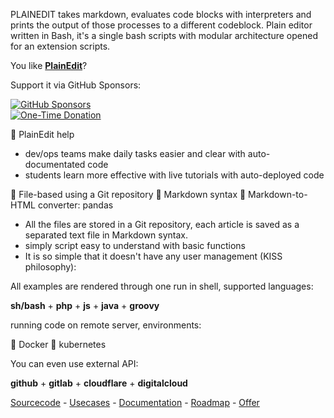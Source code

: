 PLAINEDIT takes markdown, evaluates code blocks with interpreters and prints the output of those processes to a different codeblock.
Plain editor written in Bash, it's a single bash scripts with modular architecture opened for an extension scripts.

You like [**PlainEdit**](http://www.plainedit.com/)?  

Support it via GitHub Sponsors: 

[![GitHub Sponsors](https://img.shields.io/badge/Sponsor-%E2%9D%A4-lightgrey?style=social&logo=GitHub)](https://github.com/sponsors/tom-sapletta-com)  
[![One-Time Donation](https://img.shields.io/badge/One--Time%20Donation-$1-lightgrey?style=social&logo=GitHub)](https://github.com/sponsors/tom-sapletta-com?frequency=one-time&sponsor=tom-sapletta-com#sponsors:~:text=%241%20one%20time)

👋 PlainEdit help 
+ dev/ops teams make daily tasks easier and clear with auto-documentated code
+ students learn more effective with live tutorials with auto-deployed code

👋 File-based using a Git repository
👋 Markdown syntax
👋 Markdown-to-HTML converter: pandas

+ All the files are stored in a Git repository, each article is saved as a separated text file in Markdown syntax.
+ simply script easy to understand with basic functions
+ It is so simple that it doesn't have any user management (KISS philosophy):

All examples are rendered through one run in shell, supported languages:

**sh/bash** + **php** + **js** + **java** + **groovy**


running code on remote server, environments:

👋 Docker
👋 kubernetes


You can even use external API:  

**github** + **gitlab** + **cloudflare** + **digitalcloud**


[Sourcecode](http://bash.plainedit.com/) - [Usecases](http://examples.plainedit.com/) - [Documentation](http://docs.plainedit.com/) - [Roadmap](http://roadmap.plainedit.com/) -  [Offer](http://offer.plainedit.com/)

